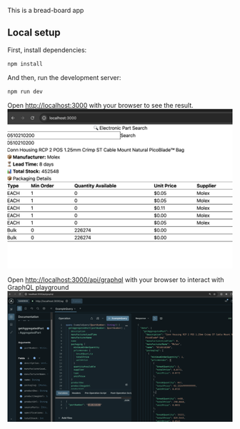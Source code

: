 This is a bread-board app

## Local setup

First, install dependencies:

```bash
npm install

```

And then, run the development server:

```bash
npm run dev

```

Open [http://localhost:3000](http://localhost:3000) with your browser to see the result.
![alt text](image-1.png)

Open [http://localhost:3000/api/graphql](http://localhost:3000/api/graphql) with your browser to interact with GraphQL playground
![alt text](image.png)

